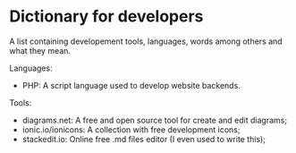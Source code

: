 # Dictionary for developers
A list containing developement tools, languages, words among others and what they mean.

Languages:
 - PHP: A script language used to develop website backends. 

Tools: 
 - diagrams.net: A free and open source tool for create and edit diagrams;
 - ionic.io/ionicons: A collection with free development icons;
 - stackedit.io: Online free .md files editor (I even used to write this);
